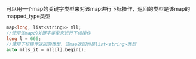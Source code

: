 可以用一个map的关键字类型来对该map进行下标操作，返回的类型是该map的mapped_type类型

```c++
map<long, list<string>> mll;
//使用该map的关键字类型来进行下标操作
long l = 666;
//使用下标操作返回的类型，该map返回的是list<string>类型
auto mlls_it = mll[l].begin();
```

